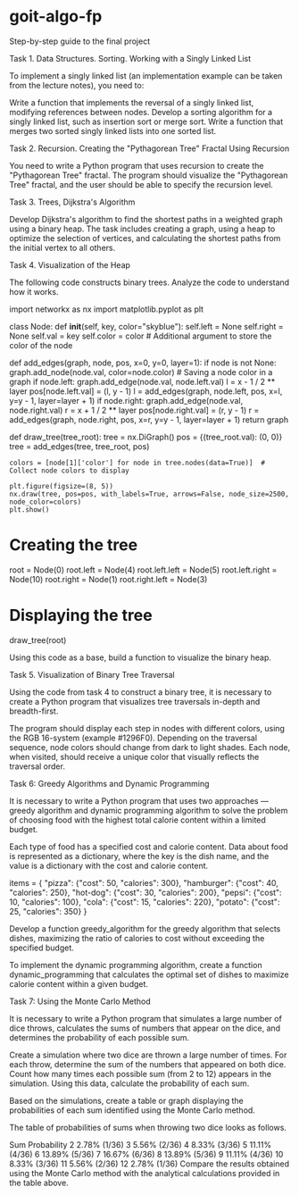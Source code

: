 # goit-algo-fp

Step-by-step guide to the final project



Task 1.
Data Structures. Sorting. Working with a Singly Linked List

To implement a singly linked list (an implementation example can be taken from the lecture notes), you need to:

Write a function that implements the reversal of a singly linked list, modifying references between nodes.
Develop a sorting algorithm for a singly linked list, such as insertion sort or merge sort.
Write a function that merges two sorted singly linked lists into one sorted list.



Task 2.
Recursion. Creating the "Pythagorean Tree" Fractal Using Recursion

You need to write a Python program that uses recursion to create the "Pythagorean Tree" fractal. The program should visualize the "Pythagorean Tree" fractal, and the user should be able to specify the recursion level.



Task 3. 
Trees, Dijkstra's Algorithm

Develop Dijkstra's algorithm to find the shortest paths in a weighted graph using a binary heap. The task includes creating a graph, using a heap to optimize the selection of vertices, and calculating the shortest paths from the initial vertex to all others.



Task 4. 
Visualization of the Heap

The following code constructs binary trees. Analyze the code to understand how it works.

import networkx as nx
import matplotlib.pyplot as plt

class Node:
    def __init__(self, key, color="skyblue"):
        self.left = None
        self.right = None
        self.val = key
        self.color = color  # Additional argument to store the color of the node

def add_edges(graph, node, pos, x=0, y=0, layer=1):
    if node is not None:
        graph.add_node(node.val, color=node.color)  # Saving a node color in a graph
        if node.left:
            graph.add_edge(node.val, node.left.val)
            l = x - 1 / 2 ** layer
            pos[node.left.val] = (l, y - 1)
            l = add_edges(graph, node.left, pos, x=l, y=y - 1, layer=layer + 1)
        if node.right:
            graph.add_edge(node.val, node.right.val)
            r = x + 1 / 2 ** layer
            pos[node.right.val] = (r, y - 1)
            r = add_edges(graph, node.right, pos, x=r, y=y - 1, layer=layer + 1)
    return graph

def draw_tree(tree_root):
    tree = nx.DiGraph()
    pos = {(tree_root.val): (0, 0)}
    tree = add_edges(tree, tree_root, pos)

    colors = [node[1]['color'] for node in tree.nodes(data=True)]  # Collect node colors to display

    plt.figure(figsize=(8, 5))
    nx.draw(tree, pos=pos, with_labels=True, arrows=False, node_size=2500, node_color=colors)
    plt.show()

# Creating the tree
root = Node(0)
root.left = Node(4)
root.left.left = Node(5)
root.left.right = Node(10)
root.right = Node(1)
root.right.left = Node(3)

# Displaying the tree
draw_tree(root)

Using this code as a base, build a function to visualize the binary heap.



Task 5. 
Visualization of Binary Tree Traversal

Using the code from task 4 to construct a binary tree, it is necessary to create a Python program that visualizes tree traversals in-depth and breadth-first.

The program should display each step in nodes with different colors, using the RGB 16-system (example #1296F0). Depending on the traversal sequence, node colors should change from dark to light shades. Each node, when visited, should receive a unique color that visually reflects the traversal order.



Task 6: 
Greedy Algorithms and Dynamic Programming

It is necessary to write a Python program that uses two approaches — greedy algorithm and dynamic programming algorithm to solve the problem of choosing food with the highest total calorie content within a limited budget.

Each type of food has a specified cost and calorie content. Data about food is represented as a dictionary, where the key is the dish name, and the value is a dictionary with the cost and calorie content.

items = {
    "pizza": {"cost": 50, "calories": 300},
    "hamburger": {"cost": 40, "calories": 250},
    "hot-dog": {"cost": 30, "calories": 200},
    "pepsi": {"cost": 10, "calories": 100},
    "cola": {"cost": 15, "calories": 220},
    "potato": {"cost": 25, "calories": 350}
}

Develop a function greedy_algorithm for the greedy algorithm that selects dishes, maximizing the ratio of calories to cost without exceeding the specified budget.

To implement the dynamic programming algorithm, create a function dynamic_programming that calculates the optimal set of dishes to maximize calorie content within a given budget.



Task 7: 
Using the Monte Carlo Method

It is necessary to write a Python program that simulates a large number of dice throws, calculates the sums of numbers that appear on the dice, and determines the probability of each possible sum.

Create a simulation where two dice are thrown a large number of times. For each throw, determine the sum of the numbers that appeared on both dice. Count how many times each possible sum (from 2 to 12) appears in the simulation. Using this data, calculate the probability of each sum.

Based on the simulations, create a table or graph displaying the probabilities of each sum identified using the Monte Carlo method.

The table of probabilities of sums when throwing two dice looks as follows.

Sum	Probability
2	2.78% (1/36)
3	5.56% (2/36)
4	8.33% (3/36)
5	11.11% (4/36)
6	13.89% (5/36)
7	16.67% (6/36)
8	13.89% (5/36)
9	11.11% (4/36)
10	8.33% (3/36)
11	5.56% (2/36)
12	2.78% (1/36)
Compare the results obtained using the Monte Carlo method with the analytical calculations provided in the table above.